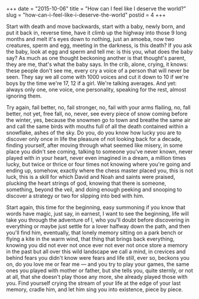 +++
date = "2015-10-06"
title = "How can I feel like I deserve the world?"
slug = "how-can-i-feel-like-i-deserve-the-world"
postid = 4
+++

Start with death and move backwards, start with a baby, newly born, and put it back in, reverse time, have it climb up the highway into those 9 long months and melt it's eyes down to nothing, just an amoeba, now two creatures, sperm and egg, meeting in the darkness, is this death? If you ask the baby, look at egg and sperm and tell me: is this you, what does the baby say? As much as one thought beckoning another is that thought's parent, they are me, that's what the baby says. In the crib, alone, crying, it knows: these people don't see me, every cry a voice of a person that will never be seen. They say we all come with 1000 voices and cut it down to 10 if we're boys by the time we're 17, 12 if a girl. We're talking averages. And yet: always only one, one voice, one personality, speaking for the rest, almost ignoring them.

Try again, fail better, no, fail stronger, no, fail with your arms flailing, no, fall better, not yet, free fall, no, never, see every piece of snow coming before the winter, yes, because the snowmen go to town and breathe the same air and call the same birds with mouths full of all the death contained within a snowflake, ashes of the sky. Do you, do you know how lucky you are to discover only once in life the pleasure of not looking back for a decade, finding yourself, after moving through what seemed like misery, in some place you didn't see coming, talking to someone you've never known, never played with in your heart, never even imagined in a dream, a million times lucky, but twice or thrice or four times not knowing where you're going and ending up, somehow, exactly where the chess master placed you, this is not luck, this is a skill for which David and Noah and saints were praised, plucking the heart strings of god, knowing that there is someone, something, beyond the veil, and doing enough peeking and snooping to discover a strategy or two for slipping into bed with him.

Start again, this time for the beginning, easy summoning if you know that words have magic, just say, in earnest, I want to see the beginning, life will take you through the adventure of I, who you'll doubt before discovering in everything or maybe just settle for a lover halfway down the path, and then you'll find him, eventually, that lonely memory sitting on a park bench or flying a kite in the warm wind, that thing that brings back everything, knowing you did not ever not once ever not ever not once store a memory in the past but all over this wild landscape we call a mind, in crevices and behind fears you didn't know were fears and life still, ever so, beckons you on, do you love me or fear me &mdash; and you try to play your games, the same ones you played with mother or father, but she tells you, quite sternly, or not at all, that she doesn't play those any more, she already played those with you. Find yourself crying the stream of your life at the edge of your last memory, cradle him, and let him sing you into existence, piece by piece.